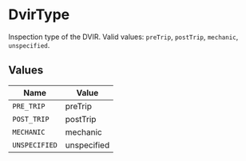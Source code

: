 # DvirType

Inspection type of the DVIR. Valid values: `preTrip`, `postTrip`, `mechanic`, `unspecified`.


## Values

| Name          | Value         |
| ------------- | ------------- |
| `PRE_TRIP`    | preTrip       |
| `POST_TRIP`   | postTrip      |
| `MECHANIC`    | mechanic      |
| `UNSPECIFIED` | unspecified   |